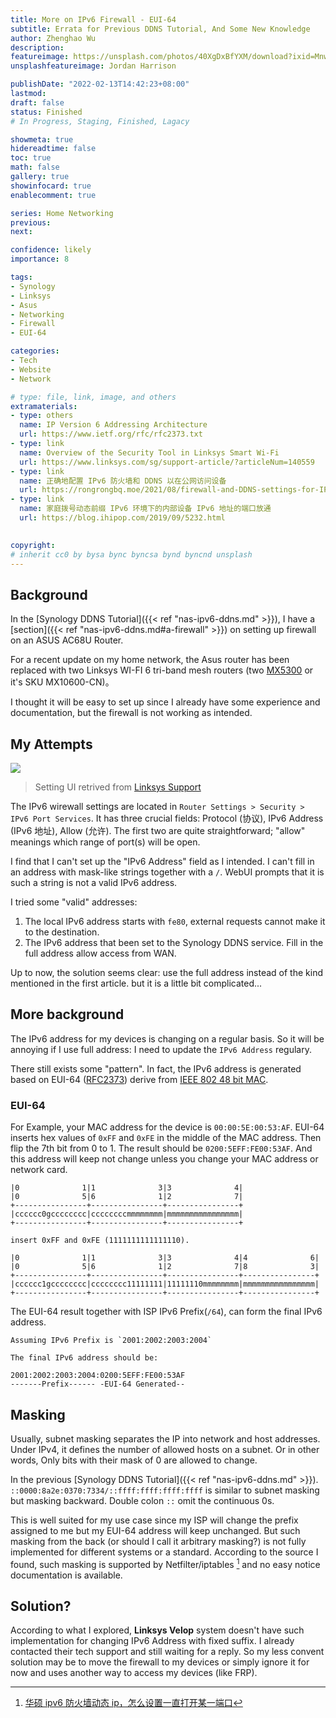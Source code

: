 ```yaml
---
title: More on IPv6 Firewall - EUI-64
subtitle: Errata for Previous DDNS Tutorial, And Some New Knowledge
author: Zhenghao Wu
description: 
featureimage: https://unsplash.com/photos/40XgDxBfYXM/download?ixid=MnwxMjA3fDB8MXxzZWFyY2h8MXx8bmV0d29ya2luZ3xlbnwwfHx8fDE2NDQ2Nzc1OTU&force=true&w=2400
unsplashfeatureimage: Jordan Harrison

publishDate: "2022-02-13T14:42:23+08:00"
lastmod: 
draft: false
status: Finished
# In Progress, Staging, Finished, Lagacy

showmeta: true
hidereadtime: false
toc: true
math: false
gallery: true
showinfocard: true
enablecomment: true

series: Home Networking
previous:
next:

confidence: likely
importance: 8

tags:
- Synology
- Linksys
- Asus
- Networking
- Firewall
- EUI-64

categories:
- Tech
- Website
- Network

# type: file, link, image, and others
extramaterials:
- type: others
  name: IP Version 6 Addressing Architecture
  url: https://www.ietf.org/rfc/rfc2373.txt
- type: link
  name: Overview of the Security Tool in Linksys Smart Wi-Fi
  url: https://www.linksys.com/sg/support-article/?articleNum=140559
- type: link
  name: 正确地配置 IPv6 防火墙和 DDNS 以在公网访问设备
  url: https://rongrongbq.moe/2021/08/firewall-and-DDNS-settings-for-IPv6/
- type: link
  name: 家庭拨号动态前缀 IPv6 环境下的内部设备 IPv6 地址的端口放通
  url: https://blog.ihipop.com/2019/09/5232.html
  

copyright: 
# inherit cc0 by bysa bync byncsa bynd byncnd unsplash
---
```

## Background

In the [Synology DDNS Tutorial]({{< ref "nas-ipv6-ddns.md" >}}), I have a [section]({{< ref "nas-ipv6-ddns.md#a-firewall" >}}) on setting up firewall on an ASUS AC68U Router.

For a recent update on my home network, the Asus router has been replaced with two Linksys WI-FI 6 tri-band mesh routers (two [MX5300](https://www.linksys.com/hk/whole-home-mesh-wifi/linksys-mx5-velop-ax-whole-home-wifi-6-system/p/p-mx5300/) or it's SKU MX10600-CN)。

I thought it will be easy to set up since I already have some experience and documentation, but the firewall is not working as intended.

## My Attempts
![](https://www.linksys.com/support/images/KB25634-011_EN_v1.png)
> Setting UI retrived from [Linksys Support](https://www.linksys.com/sg/support-article?articleNum=140330)

The IPv6 wirewall settings are located in `Router Settings > Security > IPv6 Port Services`. It has three crucial fields: Protocol (协议), IPv6 Address (IPv6 地址), Allow (允许). The first two are quite straightforward; "allow" meanings which range of port(s) will be open.

I find that I can't set up the "IPv6 Address" field as I intended. I can't fill in an address with mask-like strings together with a `/`. WebUI prompts that it is such a string is not a valid IPv6 address.

I tried some "valid" addresses:
1. The local IPv6 address starts with `fe80`, external requests cannot make it to the destination. 
2. The IPv6 address that been set to the Synology DDNS service. Fill in the full address allow access from WAN.

Up to now, the solution seems clear: use the full address instead of the kind mentioned in the first article. but it is a little bit complicated...

## More background
The IPv6 address for my devices is changing on a regular basis. So it will be annoying if I use full address: I need to update the `IPv6 Address` regulary.

There still exists some "pattern". In fact, the IPv6 address is generated based on EUI-64 ([RFC2373](https://datatracker.ietf.org/doc/html/rfc2373#page-19)) derive from [IEEE 802 48 bit MAC](https://datatracker.ietf.org/doc/html/rfc5342#section-2.1).

### EUI-64

For Example, your MAC address for the device is `00:00:5E:00:53:AF`. EUI-64 inserts hex values of `0xFF` and `0xFE` in the middle of the MAC address. Then flip the 7th bit from 0 to 1. The result should be `0200:5EFF:FE00:53AF`. And this address will keep not change unless you change your MAC address or network card.

```
|0              1|1              3|3              4|
|0              5|6              1|2              7|
+----------------+----------------+----------------+
|cccccc0gcccccccc|ccccccccmmmmmmmm|mmmmmmmmmmmmmmmm|
+----------------+----------------+----------------+

insert 0xFF and 0xFE (1111111111111110).

|0              1|1              3|3              4|4              6|
|0              5|6              1|2              7|8              3|
+----------------+----------------+----------------+----------------+
|cccccc1gcccccccc|cccccccc11111111|11111110mmmmmmmm|mmmmmmmmmmmmmmmm|
+----------------+----------------+----------------+----------------+
```
The EUI-64 result together with ISP IPv6 Prefix(`/64`), can form the final IPv6 address.

```
Assuming IPv6 Prefix is `2001:2002:2003:2004`

The final IPv6 address should be:

2001:2002:2003:2004:0200:5EFF:FE00:53AF
-------Prefix------ -EUI-64 Generated--
```

## Masking
Usually, subnet masking separates the IP into network and host addresses. Under IPv4, it defines the number of allowed hosts on a subnet. Or in other words, Only bits with their mask of 0 are allowed to change.

In the previous [Synology DDNS Tutorial]({{< ref "nas-ipv6-ddns.md" >}}). `::0000:8a2e:0370:7334/::ffff:ffff:ffff:ffff` is similar to subnet masking but masking backward. Double colon `::` omit the continuous 0s.

This is well suited for my use case since my ISP will change the prefix assigned to me but my EUI-64 address will keep unchanged. But such masking from the back (or should I call it arbitrary masking?) is not fully implemented for different systems or a standard. According to the source I found, such masking is supported by Netfilter/iptables [^1] and no easy notice documentation is available.

[^1]: [华硕 ipv6 防火墙动态 ip，怎么设置一直打开某一端口](https://www.right.com.cn/forum/thread-4052554-1-1.html#:~:text=%E5%8F%AF%E8%A7%81%20iptables%20%E5%AF%B9%20v6%20%E5%9C%B0%E5%9D%80%E7%9A%84%E5%8C%B9%E9%85%8D%E6%8E%A9%E7%A0%81%E5%8F%AF%E4%BB%A5%E9%9D%9E%E5%B8%B8%E7%81%B5%E6%B4%BB%EF%BC%8C%E4%B8%8D%E5%83%8F%20v4%20%E4%B8%8B%E5%8F%AA%E6%8C%89%E5%89%8D%E7%BC%80%E9%80%82%E9%85%8D%E3%80%82%E5%9D%91%E7%9A%84%E5%B0%B1%E6%98%AF%E8%BF%99%E4%B8%AA%E7%89%B9%E5%BE%81%E6%98%AF%E6%B2%A1%E6%9C%89%E6%96%87%E6%A1%A3%E7%9A%84%EF%BC%8C%E7%9B%AE%E5%89%8D%E6%96%87%E6%A1%A3%E4%B8%AD%E5%86%99%E7%9A%84%20mask%20%E8%A7%A3%E9%87%8A%E8%BF%98%E6%98%AF%E9%80%82%E9%85%8D%20IPv4%20%E7%9A%84%E5%86%85%E5%AE%B9%EF%BC%8C%E6%9C%89%E4%BA%BA%E4%B8%93%E9%97%A8%E5%8F%91%E9%82%AE%E4%BB%B6%E5%8E%BB%20netfilter%20%E5%88%97%E8%A1%A8%E9%97%AE%E4%BA%86%E6%89%8D%E7%9F%A5%E9%81%93%E3%80%82IPv6%20%E5%9C%B0%E5%9D%80%E4%B8%AD%EF%BC%8C%E5%8F%8C%E5%86%92%E5%8F%B7%EF%BC%9A%EF%BC%9A%E7%9A%84%E5%86%99%E6%B3%95%E4%BB%A3%E8%A1%A8%E6%98%AF%E5%89%8D%20/%20%E5%90%8E%E5%9D%87%E4%B8%BA%200%20%E4%BD%8D%EF%BC%8C%E5%8F%8C%E5%86%92%E5%8F%B7%E5%8F%AA%E8%83%BD%E5%87%BA%E7%8E%B0%E4%B8%80%E6%AC%A1%E3%80%82)

## Solution?

According to what I explored, **Linksys Velop** system doesn't have such implementation for changing IPv6 Address with fixed suffix. I already contacted their tech support and still waiting for a reply. So my less convent solution may be to move the firewall to my devices or simply ignore it for now and uses another way to access my devices (like FRP).